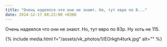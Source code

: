 ```yaml
---
title: "Очень надеялся что они не знают. Но, тут евро по 8..."
date: 2014-12-17 08:21:00 +0300
---
```


Очень надеялся что они не знают. Но, тут евро по 83р. Ну хоть не 115.

{% include media.html f="/assets/vk_photos/1/EOrkgh4turk.jpg" alt="" %}
